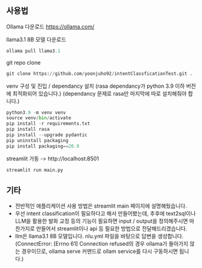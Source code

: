 ## 사용법

Ollama 다운로드 https://ollama.com/

llama3.1 8B 모델 다운로드
```python
ollama pull llama3.1
```

git repo clone
```python
git clone https://github.com/yoonjuho92/intentClassficationTest.git .
```

venv 구성 및 진입 / dependancy 설치
(rasa dependancy가 python 3.9 이하 버전에 최적화되어 있습니다.)
(dependancy 문제로 rasa만 마지막에 따로 설치해줘야 합니다.)
```python
python3.9 -m venv venv
source venv/bin/activate
pip install -r requirements.txt
pip install rasa
pip install --upgrade pydantic
pip uninstall packaging
pip install packaging==20.9
```

streamlit 가동 -> http://localhost:8501
```python
streamlit run main.py
```

## 기타

- 전반적인 애플리케이션 사용 방법은 streamlit main 페이지에 설명해뒀습니다.
- 우선 intent classification이 필요하다고 해서 만들어봤는데, 추후에 text2sql이나 LLM을 활용한 발화 교정 등의 기능이 필요하면 input / output을 정의해주시면 마찬가지로 만들어서 streamlit이나 api 등 필요한 방법으로 전달해드리겠습니다.
- llm은 llama3.1 8B 모델입니다. nlu.yml 파일을 바탕으로 답변을 생성합니다. (ConnectError: [Errno 61] Connection refused의 경우 ollama가 돌아가지 않는 경우이므로, ollama serve 커맨드로 ollam service를 다시 구동하시면 됩니다.)